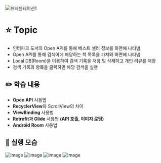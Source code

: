 
![프레젠테이션1](https://user-images.githubusercontent.com/89020936/158768944-c3be2c0b-8f2b-4d2d-9d30-431b3d339009.png)

# ⭐ Topic

- 인터파크 도서의 Open API를 통해 베스트 셀러 정보를 화면에 나타냄
- Open API를 통해 검색어에 해당하는 책 목록을 가져와 화면에 나타냄
- Local DB(Room)을 이용하여 검색 기록을 저장 및 삭제하고 개인 리뷰를 저장
- 검색 기록의 항목을 클릭하면 해당 검색을 실행

## ✏️ 학습 내용

- **Open API** 사용법
- **RecyclerView**와 ScrollView의 차이
- **ViewBinding** 사용법
- **Retrofit과 Glide** 사용법 **(API 호출, 이미지 로딩)**
- **Android** **Room** 사용법

## 📲 실행 모습
![image](https://user-images.githubusercontent.com/89020936/158768983-dca3917f-3064-4a1a-ab6a-f06fa58b32fa.png)
![image](https://user-images.githubusercontent.com/89020936/158769002-e3675304-666a-4d57-98c2-842ef799d9e6.png)
![image](https://user-images.githubusercontent.com/89020936/158769040-5cf2e178-7438-4ca5-b335-75169eb0e4d5.png)
![image](https://user-images.githubusercontent.com/89020936/158769062-a22289f1-5147-4306-a328-0966ae1c132d.png)
